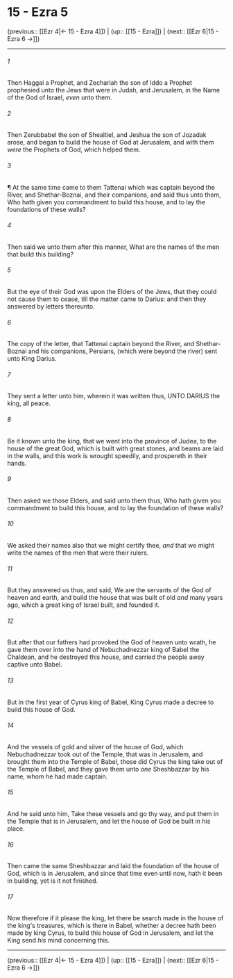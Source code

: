 # 15 - Ezra 5

(previous:: [[Ezr 4|← 15 - Ezra 4]]) | (up:: [[15 - Ezra]]) | (next:: [[Ezr 6|15 - Ezra 6 →]])

***


###### 1 
Then Haggai a Prophet, and Zechariah the son of Iddo a Prophet prophesied unto the Jews that were in Judah, and Jerusalem, in the Name of the God of Israel, _even_ unto them. 

###### 2 
Then Zerubbabel the son of Shealtiel, and Jeshua the son of Jozadak arose, and began to build the house of God at Jerusalem, and with them _were_ the Prophets of God, which helped them. 

###### 3 
¶ At the same time came to them Tattenai which was captain beyond the River, and Shethar-Boznai, and their companions, and said thus unto them, Who hath given you commandment to build this house, and to lay the foundations of these walls? 

###### 4 
Then said we unto them after this manner, What are the names of the men that build this building? 

###### 5 
But the eye of their God was upon the Elders of the Jews, that they could not cause them to cease, till the matter came to Darius: and then they answered by letters thereunto. 

###### 6 
The copy of the letter, that Tattenai captain beyond the River, and Shethar-Boznai and his companions, Persians, (which were beyond the river) sent unto King Darius. 

###### 7 
They sent a letter unto him, wherein it was written thus, UNTO DARIUS the king, all peace. 

###### 8 
Be it known unto the king, that we went into the province of Judea, to the house of the great God, which is built with great stones, and beams are laid in the walls, and this work is wrought speedily, and prospereth in their hands. 

###### 9 
Then asked we those Elders, and said unto them thus, Who hath given you commandment to build this house, and to lay the foundation of these walls? 

###### 10 
We asked their names also that we might certify thee, _and_ that we might write the names of the men that were their rulers. 

###### 11 
But they answered us thus, and said, We are the servants of the God of heaven and earth, and build the house that was built of old _and_ many years ago, which a great king of Israel built, and founded it. 

###### 12 
But after that our fathers had provoked the God of heaven unto wrath, he gave them over into the hand of Nebuchadnezzar king of Babel the Chaldean, and he destroyed this house, and carried the people away captive unto Babel. 

###### 13 
But in the first year of Cyrus king of Babel, King Cyrus made a decree to build this house of God. 

###### 14 
And the vessels of gold and silver of the house of God, which Nebuchadnezzar took out of the Temple, that was in Jerusalem, and brought them into the Temple of Babel, those did Cyrus the king take out of the Temple of Babel, and they gave them unto _one_ Sheshbazzar by his name, whom he had made captain. 

###### 15 
And he said unto him, Take these vessels and go thy way, and put them in the Temple that is in Jerusalem, and let the house of God be built in his place. 

###### 16 
Then came the same Sheshbazzar and laid the foundation of the house of God, which is in Jerusalem, and since that time even until now, hath it been in building, yet is it not finished. 

###### 17 
Now therefore if it please the king, let there be search made in the house of the king's treasures, which is there in Babel, whether a decree hath been made by king Cyrus, to build this house of God in Jerusalem, and let the King send _his_ mind concerning this.

***

(previous:: [[Ezr 4|← 15 - Ezra 4]]) | (up:: [[15 - Ezra]]) | (next:: [[Ezr 6|15 - Ezra 6 →]])
